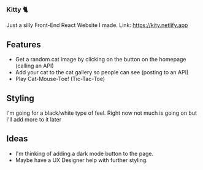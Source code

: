 ### Kitty 🐈
Just a silly Front-End React Website I made.
Link: https://kity.netlify.app

## Features
- Get a random cat image by clicking on the button on the homepage (calling an API)
- Add your cat to the cat gallery so people can see (posting to an API)
- Play Cat-Mouse-Toe! (Tic-Tac-Toe)

## Styling
I'm going for a black/white type of feel. 
Right now not much is going on but I'll add more to it later

## Ideas
- I'm thinking of adding a dark mode button to the page.
- Maybe have a UX Designer help with further styling.


